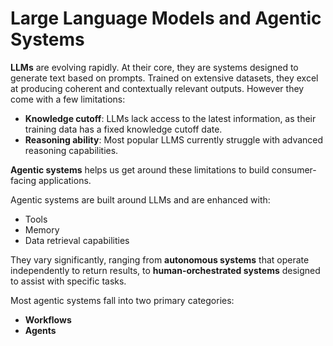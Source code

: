 # Large Language Models and Agentic Systems

**LLMs** are evolving rapidly. At their core, they are systems designed to generate text based on prompts. Trained on extensive datasets, they excel at producing coherent and contextually relevant outputs. However they come with a few limitations: 

- **Knowledge cutoff**: LLMs lack access to the latest information, as their training data has a fixed knowledge cutoff date.
- **Reasoning ability**: Most popular LLMS currently struggle with advanced reasoning capabilities.

**Agentic systems** helps us get around these limitations to build consumer-facing applications.

Agentic systems are built around LLMs and are enhanced with:
- Tools
- Memory
- Data retrieval capabilities

They vary significantly, ranging from **autonomous systems** that operate independently to return results, to **human-orchestrated systems** designed to assist with specific tasks.

Most agentic systems fall into two primary categories:
- **Workflows**
- **Agents**
